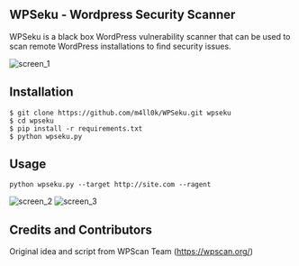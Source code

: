 ## WPSeku - Wordpress Security Scanner 
WPSeku is a black box WordPress vulnerability scanner that can be used to scan remote WordPress installations to find security issues.

![screen_1](https://raw.githubusercontent.com/m4ll0k/WPSeku/master/screen/screen_1.png)

## Installation
```
$ git clone https://github.com/m4ll0k/WPSeku.git wpseku
$ cd wpseku
$ pip install -r requirements.txt
$ python wpseku.py
```
## Usage
`python wpseku.py --target http://site.com --ragent`

![screen_2](https://raw.githubusercontent.com/m4ll0k/WPSeku/master/screen/screen_2.png)
![screen_3](https://raw.githubusercontent.com/m4ll0k/WPSeku/master/screen/screen_3.png)

## Credits and Contributors
Original idea and script from WPScan Team (https://wpscan.org/)

